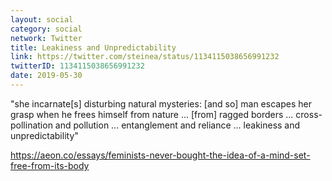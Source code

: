 ```yaml
---
layout: social
category: social
network: Twitter
title: Leakiness and Unpredictability
link: https://twitter.com/steinea/status/1134115038656991232
twitterID: 1134115038656991232
date: 2019-05-30
---
```


"she incarnate[s] disturbing natural mysteries: [and so] man escapes her grasp when he frees himself from nature ... [from] ragged borders ... cross-pollination and pollution ... entanglement and reliance ... leakiness and unpredictability"

<https://aeon.co/essays/feminists-never-bought-the-idea-of-a-mind-set-free-from-its-body>
